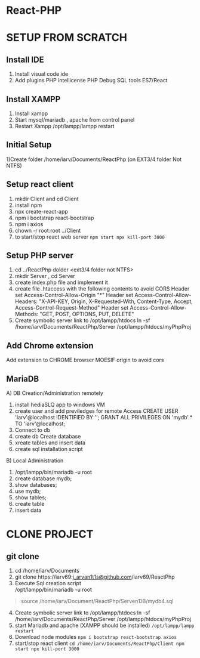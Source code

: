 # React-PHP
SETUP FROM SCRATCH
==================
Install IDE
-----------
1) Install visual code ide
2) Add plugins
PHP intellicense
PHP Debug
SQL tools
ES7/React

Install XAMPP
-------------
1) Install xampp
2) Start mysql/mariadb , apache from control panel
3) Restart Xampp 
/opt/lampp/lampp restart

Initial Setup
------------
1)Create folder /home/iarv/Documents/ReactPhp (on EXT3/4 folder Not NTFS)

Setup react client
------------------
1) mkdir Client and cd Client
2) install npm
3) npx create-react-app <name>
4) npm i bootstrap react-bootstrap
5) npm i axios 
6) chown -r root:root ../Client
6) to start/stop react web server 
`npm start
npx kill-port 3000` 

Setup PHP server
----------------
1) cd ../ReactPhp dolder <ext3/4 folder not NTFS>
2) mkdir Server , cd Server
3) create index.php file and implement it
4) create file .htaccess with the following contents to avoid CORS
Header set Access-Control-Allow-Origin "*"
Header set Access-Control-Allow-Headers: "X-API-KEY, Origin, X-Requested-With, Content-Type, Accept, Access-Control-Request-Method"
Header set Access-Control-Allow-Methods: "GET, POST, OPTIONS, PUT, DELETE"
5) Create symbolic server link to /opt/lampp/htdocs
ln -sf /home/iarv/Documents/ReactPhp/Server /opt/lampp/htdocs/myPhpProj

Add Chrome extension
--------------------
Add extension to CHROME browser MOESIF origin to avoid cors

MariaDB
-------
A) DB Creation/Administration remotely
1) install hediaSLQ app to windows VM 
2) create user and add previledges for remote Access
CREATE USER 'iarv'@localhost IDENTIFIED BY '';
GRANT ALL PRIVILEGES ON 'mydb'.* TO 'iarv'@localhost;
3) Connect to db
4) create db Create database <name>
5) xreate tables and insert data
6) create sql installation script

B) Local Administration
1) /opt/lampp/bin/mariadb -u root
2) create database mydb;
3) show databases;
3) use mydb;
5) show tables;
6) create table <name>
7) insert data


CLONE PROJECT
============= 
git clone
---------  
1) cd /home/iarv/Documents 
2) git clone https://iarv69:j_arvan1t1s@github.com/iarv69/ReactPhp
3) Execute Sql creation script  
/opt/lampp/bin/mariadb -u root
>source /home/iarv/Document/ReactPhp/Server/DB/mydb4.sql
4) Create symbolic server link to /opt/lampp/htdocs
ln -sf /home/iarv/Documents/ReactPhp/Server /opt/lampp/htdocs/myPhpProj
5) start Mariadb and apache (XAMPP should be installed)
`/opt/lampp/lampp restart `
6) Download node modules
`npm i bootstrap react-bootstrap axios`
7) start/stop react client
`cd /home/iarv/Documents/ReactPhp/Client
npm start
npx kill-port 3000`






